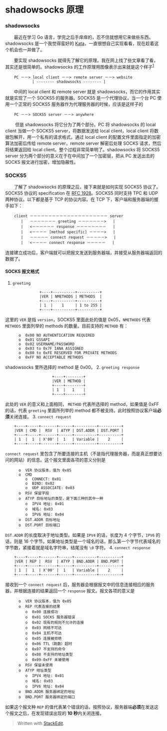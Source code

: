 # shadowsocks 原理

### shadowsocks
　　最近在学习 Go 语言，学完之后手痒痒的，忍不住就想用它来做些东西。shadowsocks 是一个我觉得蛮好的 [Kata](http://codekata.com/)，一直很想自己实现看看，现在趁着这个机会也一并做了。

　　要实现 shadowsocks 就得先了解它的原理。我在网上找了些文章看了看，其实还是很简单的。shadowsocks 的工作原理用图像表示出来就是这个样子<sup>[1](http://www.cnblogs.com/foreverfree/p/3771531.html)</sup>

        PC －－> local client －－> remote server －－> website
                | -------- shadowsocks -------- |

　　中间的 local client 和 remote server 就是 shadowsocks，而它的作用其实就是实现了一个 SOCKS5 的服务器。SOCKS5 是一个代理协议，当一个台 PC 使用一个正常的 SOCKS5 服务器作为代理服务器的时候，应该是这样子的

        PC －－> SOCKS5 server －－> anywhere

　　 但是 shadowsocks 将它分为了两个部分。PC 将 shadowsocks 的 local client 当做一个 SOCKS5 server，将数据发送给 local client，local client 将数据包解开，用一个私有的请求格式，通过 local client 的配置文件里面指定的加密算法加密后传给 remote server，remote server 解密后处理 SOCKS 请求，然后将结果返回给 local client。整个过程非常简单明了。shadowsocks 将 SOCKS5 server 分为两个部分的意义在于在中间加了一个加密层，把从 PC 发送出去的 SOCKS 报文进行加密，增加隐蔽性。

### SOCKS5
　　了解了 shadowsocks 的原理之后，接下来就是如何实现 SOCKS5 协议了。SOCKS5 协议的 specification 在 [RFC 1928](https://www.ietf.org/rfc/rfc1928.txt)。SOCKS5 同时支持 TPC 和 UDP 两种协议。以下都是基于 TCP 的协议内容。在 TCP 下，客户端和服务器端的握手如下：

        client －－－－－－－－－－－－－－－－－－－－－ server
	       |   －－－－－－－ greeting －－－－－－－>   |
	       |   <－－－－－－ response －－－－－－－－   |
	       |   <－－－－ [method specific] －－－－>   |
	       |   －－－－－ connect request －－－－－>   |
	       |   <－－－－ connect response －－－－－   |
	       
连接建立成功后，客户端就可以把报文发送到服务器端，并接受从服务器端返回的数据了。

#### SOCKS 报文格式
1. `greeting`

                   +----+----------+----------+
                   |VER | NMETHODS | METHODS  |
                   +----+----------+----------+
                   | 1  |    1     | 1 to 255 |
                   +----+----------+----------+                   
这里的 `VER` 是指 `version`，SOCKS5 里面此处的值是 0x05，`NMETHODS` 代表 `METHODS` 里面列举的 methods 的数量。目前支持的 `METHOD` 有：

          o  0x00 NO AUTHENTICATION REQUIRED
          o  0x01 GSSAPI
          o  0x02 USERNAME/PASSWORD
          o  0x03 to 0x7F IANA ASSIGNED
          o  0x80 to 0xFE RESERVED FOR PRIVATE METHODS
          o  0xFF NO ACCEPTABLE METHODS
shadowsocks 里所选择的 method 是 0x00。
2. `greeting response`

                         +----+--------+
                         |VER | METHOD |
                         +----+--------+
                         | 1  |   1    |
                         +----+--------+
此处的 `VER` 的意义和上面相同， `METHOD` 代表所选择的 method，如果值是 0xFF 的话，代表 `greeting` 里面所列举的 method 都不被支持。此时按照协议客户端**必须**关闭连接。
3. `connect request`

        +----+-----+-------+------+----------+----------+
        |VER | CMD |  RSV  | ATYP | DST.ADDR | DST.PORT |
        +----+-----+-------+------+----------+----------+
        | 1  |  1  | X'00' |  1   | Variable |    2     |
        +----+-----+-------+------+----------+----------+
`connect request` 里包含了所要连接的主机（不是指代理服务器，而是真正想要访问的网站）的信息。这个报文里面各项的意义分别是

          o  VER 协议版本，值为 0x05
          o  CMD
             o  CONNECT: 0x01
             o  BIND: 0x02
             o  UDP ASSOCIATE: 0x03
          o  RSV 保留字段
          o  ATYP 目标地址的类型，是下面三种的其中一种
             o  IPV4 地址: 0x01
             o  域名: 0x03
             o  IPV6 地址: 0x04
          o  DST.ADDR 目标地址
          o  DST.PORT 目标端口
`DST.ADDR` 的长度取决于地址类型。如果是 `IPV4` 的话，长度为 4 个字节，`IPV6` 的话，则是 16 个字节。如果地址类型是一个域名的话，那么第一个字节代表域名的字节数，紧接着就是域名字符串，结尾没有 `\0` 字符。
4. `connect response`

        +----+-----+-------+------+----------+----------+
        |VER | REP |  RSV  | ATYP | BND.ADDR | BND.PORT |
        +----+-----+-------+------+----------+----------+
        | 1  |  1  | X'00' |  1   | Variable |    2     |
        +----+-----+-------+------+----------+----------+
接收到一个 `connect request` 后，服务器会根据报文中的信息连接相应的服务器，并根据连接的结果返回一个 `response` 报文。报文各项的意义是

          o  VER 协议版本，值为 0x05
          o  REP 代表连接的结果
             o  0x00 连接成功
             o  0x01 SOCKS 服务器错误
             o  0x02 现有的规则不允许的连接
             o  0x03 网络不可达
             o  0x04 主机不可达
             o  0x05 连接被拒绝
             o  0x06 TTL（跳数）超时
             o  0x07 不支持的命令
             o  0x08 不支持的地址类型
             o  0x09-0xFF 未被使用
          o  RSV 保留未使用
          o  ATYP 地址类型
             o  IPV4 地址: 0x01
             o  域名: 0x03
             o  IPV6 地址: 0x04
          o  BND.ADDR 服务器绑定的地址
          o  BND.PORT 服务器绑定的端口
如果这个报文种 `REP` 的值代表某个错误的话，按照协议，服务器端**必须**在发送这个报文之后，在发现错误出现的 **10 秒**内关闭连接。

> Written with [StackEdit](https://stackedit.io/).

